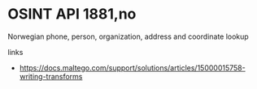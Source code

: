 # OSINT API 1881,no
Norwegian phone, person, organization, address and coordinate lookup

links
- https://docs.maltego.com/support/solutions/articles/15000015758-writing-transforms
